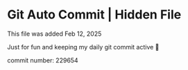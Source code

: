 # Git Auto Commit | Hidden File

This file was added Feb 12, 2025

Just for fun and keeping my daily git commit active 🤪

commit number: 229654
